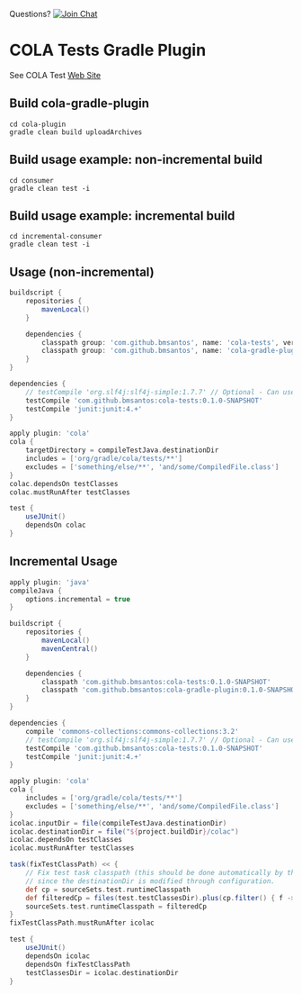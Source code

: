 Questions? [![Join Chat](https://badges.gitter.im/JoinChat.svg)](https://gitter.im/bmsantos/cola-maven-plugin)

COLA Tests Gradle Plugin
========================

See COLA Test [Web Site](http://bmsantos.github.io/cola-maven-plugin/)

## Build cola-gradle-plugin

```shell
cd cola-plugin
gradle clean build uploadArchives
```

## Build usage example: non-incremental build

```shell
cd consumer
gradle clean test -i 
```

## Build usage example: incremental build

```shell
cd incremental-consumer
gradle clean test -i 
```

## Usage (non-incremental)

```gradle
buildscript {
    repositories {
        mavenLocal()
    }

    dependencies {
        classpath group: 'com.github.bmsantos', name: 'cola-tests', version: '0.1.0-SNAPSHOT'
        classpath group: 'com.github.bmsantos', name: 'cola-gradle-plugin', version: '0.1.0-SNAPSHOT'
    }
}

dependencies {
    // testCompile 'org.slf4j:slf4j-simple:1.7.7' // Optional - Can use other slf4j bridge.
    testCompile 'com.github.bmsantos:cola-tests:0.1.0-SNAPSHOT'
    testCompile 'junit:junit:4.+'
}

apply plugin: 'cola'
cola {
    targetDirectory = compileTestJava.destinationDir
    includes = ['org/gradle/cola/tests/**'] 
    excludes = ['something/else/**', 'and/some/CompiledFile.class']
}
colac.dependsOn testClasses
colac.mustRunAfter testClasses

test {
    useJUnit()
    dependsOn colac
}
```

## Incremental Usage

```gradle
apply plugin: 'java'
compileJava {
    options.incremental = true
}

buildscript {
    repositories {
        mavenLocal()
        mavenCentral()
    }

    dependencies {
        classpath 'com.github.bmsantos:cola-tests:0.1.0-SNAPSHOT'
        classpath 'com.github.bmsantos:cola-gradle-plugin:0.1.0-SNAPSHOT'
    }
}

dependencies {
    compile 'commons-collections:commons-collections:3.2'
    // testCompile 'org.slf4j:slf4j-simple:1.7.7' // Optional - Can use other slf4j bridge.
    testCompile 'com.github.bmsantos:cola-tests:0.1.0-SNAPSHOT'
    testCompile 'junit:junit:4.+'
}

apply plugin: 'cola'
cola {
    includes = ['org/gradle/cola/tests/**'] 
    excludes = ['something/else/**', 'and/some/CompiledFile.class']
}
icolac.inputDir = file(compileTestJava.destinationDir)
icolac.destinationDir = file("${project.buildDir}/colac")
icolac.dependsOn testClasses
icolac.mustRunAfter testClasses

task(fixTestClassPath) << {
    // Fix test task classpath (this should be done automatically by the test task
    // since the destinationDir is modified through configuration.
    def cp = sourceSets.test.runtimeClasspath
    def filteredCp = files(test.testClassesDir).plus(cp.filter() { f -> !f.equals(icolac.inputDir) })
    sourceSets.test.runtimeClasspath = filteredCp
}
fixTestClassPath.mustRunAfter icolac

test {
    useJUnit()
    dependsOn icolac
    dependsOn fixTestClassPath
    testClassesDir = icolac.destinationDir
}
```
